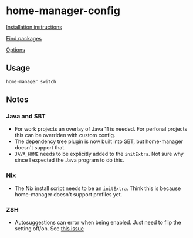 # home-manager-config

[Installation instructions](https://nixos.wiki/wiki/Home_Manager)

[Find packages](https://search.nixos.org/packages)

[Options](https://nix-community.github.io/home-manager/options.html)

## Usage

`home-manager switch`

## Notes

### Java and SBT

- For work projects an overlay of Java 11 is needed. For perfonal projects this can be overriden with custom config.
- The dependency tree plugin is now built into SBT, but home-manager doesn't support that.
- `JAVA_HOME` needs to be explicitly added to the `initExtra`. Not sure why since I expected the Java program to do this.

### Nix

- The Nix install script needs to be an `initExtra`. Think this is because home-manager doesn't support profiles yet.

### ZSH

- Autosuggestions can error when being enabled. Just need to flip the setting off/on. See [this issue](https://github.com/NixOS/nix/issues/5445)
